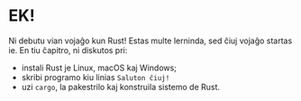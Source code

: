 # EK!

Ni debutu vian vojaĝo kun Rust! Estas multe lerninda, sed ĉiuj vojaĝo startas
ie. En tiu ĉapitro, ni diskutos pri:

* instali Rust je Linux, macOS kaj Windows;
* skribi programo kiu linias `Saluton ĉiuj!`
* uzi `cargo`, la pakestrilo kaj konstruila sistemo de Rust.
